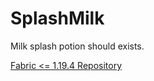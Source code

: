 # SplashMilk
Milk splash potion should exists.

[Fabric <= 1.19.4 Repository](https://github.com/DragonsPlusMinecraft/SplashMilk-Fabric)

